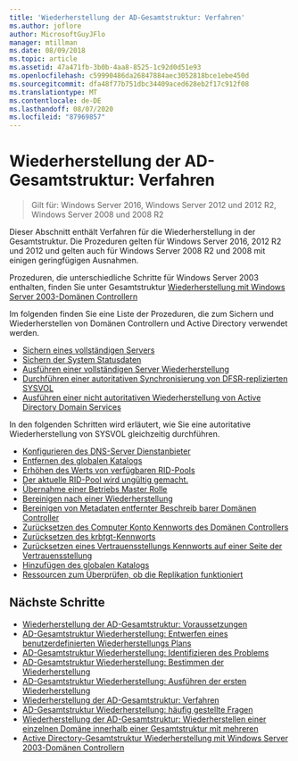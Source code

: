 ```yaml
---
title: 'Wiederherstellung der AD-Gesamtstruktur: Verfahren'
ms.author: joflore
author: MicrosoftGuyJFlo
manager: mtillman
ms.date: 08/09/2018
ms.topic: article
ms.assetid: 47a471fb-3b0b-4aa8-8525-1c92d0d51e93
ms.openlocfilehash: c59990486da26847884aec3052818bce1ebe450d
ms.sourcegitcommit: dfa48f77b751dbc34409aced628eb2f17c912f08
ms.translationtype: MT
ms.contentlocale: de-DE
ms.lasthandoff: 08/07/2020
ms.locfileid: "87969857"
---
```

# <a name="ad-forest-recovery---procedures"></a>Wiederherstellung der AD-Gesamtstruktur: Verfahren

>Gilt für: Windows Server 2016, Windows Server 2012 und 2012 R2, Windows Server 2008 und 2008 R2

Dieser Abschnitt enthält Verfahren für die Wiederherstellung in der Gesamtstruktur. Die Prozeduren gelten für Windows Server 2016, 2012 R2 und 2012 und gelten auch für Windows Server 2008 R2 und 2008 mit einigen geringfügigen Ausnahmen.

Prozeduren, die unterschiedliche Schritte für Windows Server 2003 enthalten, finden Sie unter Gesamtstruktur [Wiederherstellung mit Windows Server 2003-Domänen Controllern](AD-Forest-Recovery-Windows-Server-2003.md)

Im folgenden finden Sie eine Liste der Prozeduren, die zum Sichern und Wiederherstellen von Domänen Controllern und Active Directory verwendet werden.

- [Sichern eines vollständigen Servers](AD-Forest-Recovery-Backing-up-a-Full-Server.md)
- [Sichern der System Statusdaten](AD-Forest-Recovery-Backing-up-System-State.md)
- [Ausführen einer vollständigen Server Wiederherstellung](AD-Forest-Recovery-Perform-a-Full-Recovery.md)
- [Durchführen einer autoritativen Synchronisierung von DFSR-replizierten SYSVOL](AD-Forest-Recovery-Authoritative-Recovery-SYSVOL.md)
- [Ausführen einer nicht autoritativen Wiederherstellung von Active Directory Domain Services](AD-Forest-Recovery-Nonauthoritative-Restore.md)

In den folgenden Schritten wird erläutert, wie Sie eine autoritative Wiederherstellung von SYSVOL gleichzeitig durchführen.

- [Konfigurieren des DNS-Server Dienstanbieter](AD-Forest-Recovery-Configure-DNS.md)
- [Entfernen des globalen Katalogs](AD-Forest-Recovery-Remove-GC.md)
- [Erhöhen des Werts von verfügbaren RID-Pools](AD-Forest-Recovery-Raise-RID-Pool.md)
- [Der aktuelle RID-Pool wird ungültig gemacht.](AD-Forest-Recovery-Invaildate-RID-Pool.md)
- [Übernahme einer Betriebs Master Rolle](AD-Forest-Recovery-Seizing-Operations-Master-Role.md)
- [Bereinigen nach einer Wiederherstellung](AD-Forest-Recovery-Cleanup.md)
- [Bereinigen von Metadaten entfernter Beschreib barer Domänen Controller](AD-Forest-Recovery-Cleaning-Metadata.md)
- [Zurücksetzen des Computer Konto Kennworts des Domänen Controllers](AD-Forest-Recovery-Reset-Computer-Account-DC.md)
- [Zurücksetzen des krbtgt-Kennworts](AD-Forest-Recovery-Resetting-the-krbtgt-password.md)
- [Zurücksetzen eines Vertrauensstellungs Kennworts auf einer Seite der Vertrauensstellung](AD-Forest-Recovery-Reset-Trust.md)
- [Hinzufügen des globalen Katalogs](AD-Forest-Recovery-Add-GC.md)
- [Ressourcen zum Überprüfen, ob die Replikation funktioniert](AD-Forest-Recovery-Verify-Replication.md)

## <a name="next-steps"></a>Nächste Schritte

- [Wiederherstellung der AD-Gesamtstruktur: Voraussetzungen](AD-Forest-Recovery-Prerequisties.md)
- [AD-Gesamtstruktur Wiederherstellung: Entwerfen eines benutzerdefinierten Wiederherstellungs Plans](AD-Forest-Recovery-Devising-a-Plan.md)
- [AD-Gesamtstruktur Wiederherstellung: Identifizieren des Problems](AD-Forest-Recovery-Identify-the-Problem.md)
- [AD-Gesamtstruktur Wiederherstellung: Bestimmen der Wiederherstellung](AD-Forest-Recovery-Determine-how-to-Recover.md)
- [AD-Gesamtstruktur Wiederherstellung: Ausführen der ersten Wiederherstellung](AD-Forest-Recovery-Perform-initial-recovery.md)
- [Wiederherstellung der AD-Gesamtstruktur: Verfahren](AD-Forest-Recovery-Procedures.md)
- [AD-Gesamtstruktur Wiederherstellung: häufig gestellte Fragen](AD-Forest-Recovery-FAQ.md)
- [Wiederherstellung der AD-Gesamtstruktur: Wiederherstellen einer einzelnen Domäne innerhalb einer Gesamtstruktur mit mehreren](AD-Forest-Recovery-Single-Domain-in-Multidomain-Recovery.md)
- [Active Directory-Gesamtstruktur Wiederherstellung mit Windows Server 2003-Domänen Controllern](AD-Forest-Recovery-Windows-Server-2003.md)
